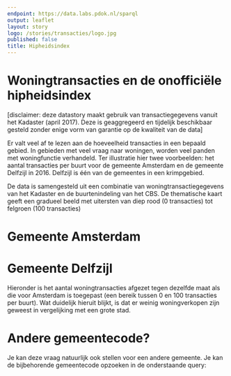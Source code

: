 ```yaml
---
endpoint: https://data.labs.pdok.nl/sparql
output: leaflet
layout: story
logo: /stories/transacties/logo.jpg
published: false
title: Hipheidsindex
---
```


# Woningtransacties en de onofficiële hipheidsindex

[disclaimer: deze datastory maakt gebruik van transactiegegevens
vanuit het Kadaster (april 2017).  Deze is geaggregeerd en tijdelijk
beschikbaar gesteld zonder enige vorm van garantie op de kwaliteit van
de data]

Er valt veel af te lezen aan de hoeveelheid transacties in een bepaald
gebied.  In gebieden met veel vraag naar woningen, worden veel panden
met woningfunctie verhandeld.  Ter illustratie hier twee voorbeelden:
het aantal transacties per buurt voor de gemeente Amsterdam en de
gemeente Delfzijl in 2016.  Delfzijl is één van de gemeentes in een
krimpgebied.

De data is samengesteld uit een combinatie van
woningtransactiegegevens van het Kadaster en de buurtenindeling van
het CBS.  De thematische kaart geeft een gradueel beeld met uitersten
van diep rood (0 transacties) tot felgroen (100 transacties)

# Gemeente Amsterdam

<div data-query
     data-query-sparql="amsterdam-hipheid.rq">
</div>

# Gemeente Delfzijl

Hieronder is het aantal woningtransacties afgezet tegen dezelfde maat
als die voor Amsterdam is toegepast (een bereik tussen 0 en 100
transacties per buurt).  Wat duidelijk hieruit blijkt, is dat er
weinig woningverkopen zijn geweest in vergelijking met een grote stad.

<div data-query
     data-query-sparql="delfzijl-hipheid.rq">
</div>

# Andere gemeentecode?

Je kan deze vraag natuurlijk ook stellen voor een andere gemeente.  Je
kan de bijbehorende gemeentecode opzoeken in de onderstaande query:

<div data-query
     data-query-output="table"
     data-query-sparql="gemeente-lookup.rq">
</div>
